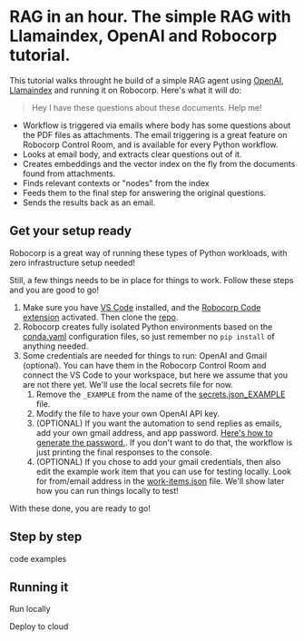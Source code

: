 # RAG in an hour. The simple RAG with Llamaindex, OpenAI and Robocorp tutorial.

This tutorial walks throught he build of a simple RAG agent using [OpenAI](https://openai.com/), [Llamaindex](https://www.llamaindex.ai/) and running it on Robocorp. Here's what it will do:

> Hey I have these questions about these documents. Help me!

- Workflow is triggered via emails where body has some questions about the PDF files as attachments. The email triggering is a great feature on Robocorp Control Room, and is available for every Python workflow.
- Looks at email body, and extracts clear questions out of it.
- Creates embeddings and the vector index on the fly from the documents found from attachments.
- Finds relevant contexts or "nodes" from the index
- Feeds them to the final step for answering the original questions.
- Sends the results back as an email.


## Get your setup ready

Robocorp is a great way of running these types of Python workloads, with zero infrastructure setup needed!

Still, a few things needs to be in place for things to work. Follow these steps and you are good to go!

1. Make sure you have [VS Code](https://code.visualstudio.com/download) installed, and the [Robocorp Code extension](https://marketplace.visualstudio.com/items?itemName=robocorp.robocorp-code) activated. Then clone the [repo](https://github.com/tonnitommi/email-chat-docs).
2. Robocorp creates fully isolated Python environments based on the [conda.yaml](conda.yaml) configuration files, so just remember no `pip install` of anything needed.
3. Some credentials are needed for things to run: OpenAI and Gmail (optional). You can have them in the Robocorp Control Room and connect the VS Code to your workspace, but here we assume that you are not there yet. We'll use the local secrets file for now.
   1. Remove the `_EXAMPLE` from the name of the [secrets.json_EXAMPLE](secrets.json_EXAMPLE) file.
   2. Modify the file to have your own OpenAI API key.
   3. (OPTIONAL) If you want the automation to send replies as emails, add your own gmail address, and app password. [Here's how to generate the password.](https://support.google.com/mail/answer/185833?hl=en). If you don't want to do that, the workflow is just printing the final responses to the console.
   4. (OPTIONAL) If you chose to add your gmail credentials, then also edit the example work item that you can use for testing locally. Look for from/email address in the [work-items.json](devdata/work-items-in/example-email-big/work-items.json) file. We'll show later how you can run things locally to test!

With these done, you are ready to go!

## Step by step

code examples

## Running it

Run locally

Deploy to cloud



